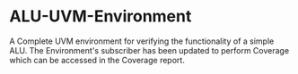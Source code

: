 # ALU-UVM-Environment
A Complete UVM environment for verifying the functionality of a simple ALU.
The Environment's subscriber has been updated to perform Coverage which can be accessed in the Coverage report.
